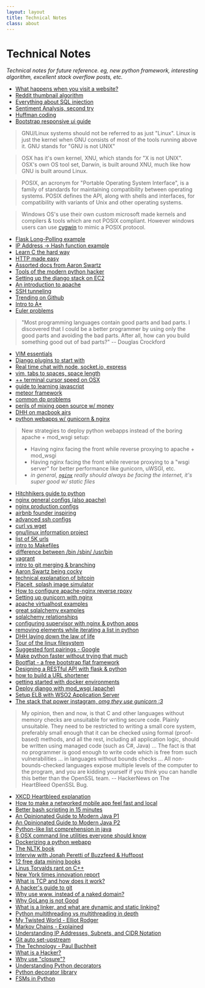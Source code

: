 ```yaml
---
layout: layout
title: Technical Notes
class: about
---
```


Technical Notes
===============
*Technical notes for future reference. eg, new python framework, interesting algorithm, excellent stack overflow posts, etc.*

- [What happens when you visit a website?](http://igoro.com/archive/what-really-happens-when-you-navigate-to-a-url/)
- [Reddit thumbnail algorithm](https://github.com/reddit/reddit/blob/master/r2/r2/lib/media.py#L76)
- [Everything about SQL injection](http://www.troyhunt.com/2013/07/everything-you-wanted-to-know-about-sql.html#)
- [Sentiment Analysis, second try](http://andybromberg.com/sentiment-analysis-python/)
- [Huffman coding](http://rosettacode.org/wiki/Huffman_coding)
- [Bootstrap responsive ui guide](http://bootply.com/73952)

<!-- -->
> GNU/Linux systems should not be referred to as just "Linux". Linux is
> just the kernel when GNU consists of most of the tools running
> above it. GNU stands for "GNU is not UNIX"

<!-- -->
> OSX has it's own kernel, XNU, which stands for "X is not UNIX".
> OSX's own OS tool set, Darwin, is built around XNU, much like how
> GNU is built around Linux.

<!-- -->
> POSIX, an acronym for "Portable Operating System Interface", is 
> a family of standards for maintaining compatibility between operating systems. 
> POSIX defines the API, along with shells and interfaces, for compatibility with 
> variants of Unix and other operating systems.

<!-- -->
> Windows OS's use their own custom microsoft made kernels and compilers & tools
> which are not POSIX compliant. However windows users can use [cygwin](http://www.cygwin.com/)
> to mimic a POSIX protocol.

- [Flask Long-Polling example](https://bitbucket.org/danjac/chatbox/src)
- [IP Address -> Hash function example](https://groups.google.com/forum/#!topic/comp.unix.programmer/N_zfk2zjwwg)
- [Learn C the hard way](http://c.learncodethehardway.org/book/)
- [HTTP made easy](http://www.jmarshall.com/easy/http/)
- [Assorted docs from Aaron Swartz](http://www.aaronsw.com/2002/)
- [Tools of the modern python hacker](http://www.clemesha.org/blog/modern-python-hacker-tools-virtualenv-fabric-pip/)
- [Setting up the django stack on EC2](http://pragmaticstartup.wordpress.com/2011/04/02/non-techie-guide-to-setting-up-django-apache-mysql-on-amazon-ec2/)
- [An introduction to apache](http://net.tutsplus.com/tutorials/other/an-introduction-to-apache/)
- [SSH tunneling](http://en.wikipedia.org/wiki/Tunneling_protocol)
- [Trending on Github](https://github.com/trending)
- [Intro to A*](http://theory.stanford.edu/~amitp/GameProgramming/AStarComparison.html)
- [Euler problems](http://projecteuler.net/problems)

<!--- -->
> "Most programming languages contain good parts and bad parts. I discovered 
> that I could be a better programmer by using only the good parts and avoiding 
> the bad parts. After all, how can you build something good out of bad parts?" -- Douglas Crockford

- [VIM essentials](http://www.stanford.edu/~jacobm/vim.html)
- [Django plugins to start with](http://blog.hndigest.com/django-plugins-i-start-my-with/)
- [Real time chat with node, socket.io, express](http://net.tutsplus.com/tutorials/javascript-ajax/real-time-chat-with-nodejs-socket-io-and-expressjs/)
- [vim, tabs to spaces, space length](http://vim.wikia.com/wiki/Converting_tabs_to_spaces)
- [++ terminal cursor speed on OSX](http://stackoverflow.com/questions/4489885/how-can-i-increase-cursor-speed-in-terminal)
- [guide to learning javascript](http://qr.ae/GXp2c)
- [meteor framework](http://www.meteor.com/main)
- [common dp problems](http://www.quora.com/Programming-Interviews/What-are-the-top-10-most-popular-dynamic-programming-problems-among-interviewers)
- [perils of mixing open source w/ money](http://david.heinemeierhansson.com/2013/the-perils-of-mixing-open-source-and-money.html)
- [DHH on macbook airs](http://37signals.com/svn/posts/858-the-macbook-air-could-easily-be-the-only-machine)
- [python webapps w/ gunicorn & nginx](http://michal.karzynski.pl/blog/2013/06/09/django-nginx-gunicorn-virtualenv-supervisor/)

<!--- -->
> New strategies to deploy python webapps instead of the boring apache + mod_wsgi setup:
>
> - Having nginx facing the front while reverse proxying to apache + mod_wsgi
> - Having nginx facing the front while reverse proxying to a "wsgi server" for better 
> performance like gunicorn, uWSGI, etc.
> - *in general, [`nginx`](http://wiki.nginx.org/Main) really should always be facing the internet, it's super good w/ static files*

- [Hitchhikers guide to python](http://docs.python-guide.org/en/latest/)
- [nginx general configs (also apache)](https://github.com/h5bp/server-configs-nginx)
- [nginx production configs](http://blog.zachorr.com/nginx-setup/)
- [airbnb founder inspiring](http://www.youtube.com/watch?v=Ya0I6oz7q9U)
- [advanced ssh configs](http://nerderati.com/2011/03/simplify-your-life-with-an-ssh-config-file/)
- [curl vs wget](http://daniel.haxx.se/docs/curl-vs-wget.html)
- [gnu/linux information project](http://www.linfo.org/)
- [list of 5K urls](http://files.ianonavy.com/urls.txt)
- [intro to Makefiles](http://www.linuxdevcenter.com/pub/a/linux/2002/01/31/make_intro.html?page=2)
- [difference between /bin /sbin/ /usr/bin](http://askubuntu.com/questions/308045/differences-between-bin-sbin-usr-bin-usr-sbin-usr-local-bin-usr-local)
- [vagrant](http://docs.vagrantup.com/v2/)
- [intro to git merging & branching](http://git-scm.com/book/en/Git-Branching-Basic-Branching-and-Merging)
- [Aaron Swartz being cocky](https://aaronsw.jottit.com/howtoget)
- [technical explanation of bitcoin](http://www.michaelnielsen.org/ddi/how-the-bitcoin-protocol-actually-works/)
- [Placeit, splash image simulator](https://placeit.net)
- [How to configure apache-nginx reverse rpoxy](https://www.digitalocean.com/community/articles/how-to-configure-nginx-as-a-front-end-proxy-for-apache)
- [Setting up gunicorn with nginx](https://www.digitalocean.com/community/articles/how-to-install-and-configure-django-with-postgres-nginx-and-gunicorn)
- [apache virtualhost examples](http://httpd.apache.org/docs/2.2/vhosts/examples.html)
- [great sqlalchemy examples](https://github.com/sloria/PythonORMSleepy/blob/master/sleepy/api_sqlalchemy.py)
- [sqlalchemy relationships](http://docs.sqlalchemy.org/en/rel_0_7/orm/relationships.html)
- [configuring supervisor with nginx & python apps](http://michal.karzynski.pl/blog/2013/06/09/django-nginx-gunicorn-virtualenv-supervisor/)
- [removing elements while iterating a list in python](http://stackoverflow.com/questions/1207406/remove-items-from-a-list-while-iterating-in-python/1207461#1207461)
- [DHH laying down the law of life](http://www.youtube.com/watch?v=jzERXJgi5vQ&t=61m0s)
- [Tour of the linux filesystem](http://tuxradar.com/content/take-linux-filesystem-tour/)
- [Suggested font pairings - Google](https://www.google.com/fonts/specimen/PT+Serif#pairings)
- [Make python faster without trying that much](http://lukauskas.co.uk/articles/2014/02/12/how-to-make-python-faster-without-trying-that-much/)
- [Bootflat - a free bootstrap flat framework](http://bootflat.github.io/)
- [Designing a RESTful API with flask & python](http://blog.miguelgrinberg.com/post/designing-a-restful-api-with-python-and-flask)
- [how to build a URL shortener](http://stackoverflow.com/questions/742013/how-to-code-a-url-shortener)
- [getting started with docker environments](http://serversforhackers.com/articles/2014/03/20/getting-started-with-docker/)
- [Deploy django with mod_wsgi (apache)](https://docs.djangoproject.com/en/dev/howto/deployment/wsgi/modwsgi/)
- [Setup ELB with WSO2 Application Server](https://docs.wso2.org/display/ELB203/Setup+ELB+with+WSO2+Application+Server)
- [The stack that power instagram, *omg they use gunicorn :3*](http://instagram-engineering.tumblr.com/post/13649370142/what-powers-instagram-hundreds-of-instances-dozens-of)

<!--- -->

> My opinion, then and now, is that C and other languages without memory checks are unsuitable for writing secure code. Plainly unsuitable. They need to be restricted to writing a small core system, preferably small enough that it can be checked using formal (proof-based) methods, and all the rest, including all application logic, should be written using managed code (such as C#, Java) ...  The fact is that no programmer is good enough to write code which is free from such vulnerabilities ... in languages without bounds checks ... All non-bounds-checked languages expose multiple levels of the computer to the program, and you are kidding yourself if you think you can handle this better than the OpenSSL team. -- HackerNews on The HeartBleed OpenSSL Bug.

- [XKCD Heartbleed explanation](http://xkcd.com/1354/)
- [How to make a networked mobile app feel fast and local](https://tech.dropbox.com/2014/04/building-carousel-part-i-how-we-made-our-networked-mobile-app-feel-fast-and-local/)
- [Better bash scripting in 15 minutes](http://robertmuth.blogspot.com/2012/08/better-bash-scripting-in-15-minutes.html)
- [An Opinionated Guide to Modern Java P1](http://blog.paralleluniverse.co/2014/05/01/modern-java/)
- [An Opinionated Guide to Modern Java P2](http://blog.paralleluniverse.co/2014/05/08/modern-java-pt2/)
- [Python-like list comprehension in java](http://stackoverflow.com/questions/899138/python-like-list-comprehension-in-java)
- [8 OSX command line utilities everyone should know](http://www.mitchchn.me/2014/os-x-terminal/)
- [Dockerizing a python webapp](http://blogs.aws.amazon.com/application-management/post/Tx1ZLAHMVBEDCOC/Dockerizing-a-Python-Web-App)
- [The NLTK book](http://www.nltk.org/book/) 
- [Interviw with Jonah Peretti of Buzzfeed & Huffpost](https://www.youtube.com/watch?v=OnON9pIm9OE) 
- [12 free data mining books](http://christonard.com/12-free-data-mining-books/) 
- [Linus Torvalds rant on C++](http://thread.gmane.org/gmane.comp.version-control.git/57643/focus=57918) 
- [New York times innovation report](http://www.scribd.com/doc/224608514/The-Full-New-York-Times-Innovation-Report) 
- [What is TCP and how does it work?](http://www.jguru.com/faq/view.jsp?EID=14663) 
- [A hacker's guide to git](http://wildlyinaccurate.com/a-hackers-guide-to-git) 
- [Why use www. instead of a naked domain?](http://www.yes-www.org/why-use-www/) 
- [Why GoLang is not Good](http://yager.io/programming/go.html) 
- [What is a linker, and what are dynamic and static linking?](https://kb.iu.edu/d/akqn)
- [Python multithreading vs multithreading in depth](http://sebastianraschka.com/Articles/2014_multiprocessing_intro.html#Multi-Threading-vs.-Multi-Processing)
- [My Twisted World - Elliot Rodger](http://abclocal.go.com/three/kabc/kabc/My-Twisted-World.pdf)
- [Markov Chains - Explained](http://techeffigy.wordpress.com/2014/06/30/markov-chains-explained/)
- [Understanding IP Addresses, Subnets, and CIDR Notation](https://www.digitalocean.com/community/tutorials/understanding-ip-addresses-subnets-and-cidr-notation-for-networking)
- [Git auto set-upstream](http://stackoverflow.com/questions/6089294/why-do-i-need-to-do-set-upstream-all-the-time/9753268#9753268)
- [The Technology - Paul Buchheit](http://paulbuchheit.blogspot.com/2014/07/the-technology.html)
- [What is a Hacker?](http://www.cs.berkeley.edu/~bh/hacker.html)
- [Why use "closure"?](http://howtonode.org/why-use-closure)
- [Understanding Python decorators](http://simeonfranklin.com/blog/2012/jul/1/python-decorators-in-12-steps/)
- [Python decorator library](https://wiki.python.org/moin/PythonDecoratorLibrary#C.2B-.2B-.2FJava-keyword-like_function_decorators)
- [FSMs in Python](http://engineering.quora.com/Persistent-Finite-State-Machines-in-Python)
